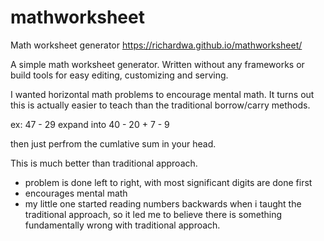 # mathworksheet
Math worksheet generator
https://richardwa.github.io/mathworksheet/

A simple math worksheet generator.  Written without any frameworks or build tools for easy editing, customizing and serving.

I wanted horizontal math problems to encourage mental math.  It turns out this is actually easier to teach than the traditional borrow/carry methods.

ex:
47 - 29
expand into
40 - 20 + 7 - 9

then just perfrom the cumlative sum in your head.  


This is much better than traditional approach.
  * problem is done left to right, with most significant digits are done first
  * encourages mental math
  * my little one started reading numbers backwards when i taught the traditional approach, so it led me to believe there is something fundamentally wrong with traditional approach.
  
